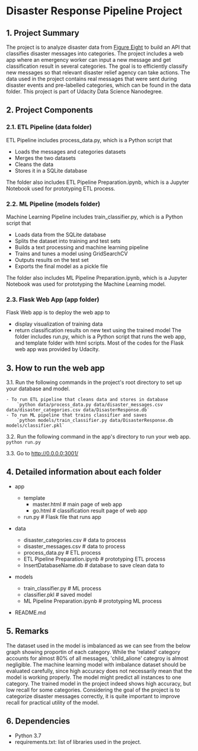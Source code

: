 # Disaster Response Pipeline Project

## 1. Project Summary
The project is to analyze disaster data from [Figure Eight](https://www.figure-eight.com/) to build an API that classifies disaster messages into categories. The project includes a web app where an emergency worker can input a new message and get classification result in several categories. The goal is to efficiently classify new messages so that relevant disaster relief agency can take actions. 
The data used in the project contains real messages that were sent during disaster events and pre-labelled categories, which can be found in the data folder. This project is part of Udacity Data Science Nanodegree.

## 2. Project Components
### 2.1. ETL Pipeline (data folder)
ETL Pipeline includes process_data.py, which is a Python script that 
- Loads the messages and categories datasets
- Merges the two datasets
- Cleans the data
- Stores it in a SQLite database

The folder also includes ETL Pipeline Preparation.ipynb, which is a Jupyter Notebook used for prototyping ETL process.

### 2.2. ML Pipeline (models folder)
Machine Learning Pipeline includes train_classifier.py, which is a Python script that 
- Loads data from the SQLite database
- Splits the dataset into training and test sets
- Builds a text processing and machine learning pipeline
- Trains and tunes a model using GridSearchCV
- Outputs results on the test set
- Exports the final model as a pickle file

The folder also includes ML Pipeline Preparation.ipynb, which is a Jupyter Notebook was used for prototyping the Machine Learning model.

### 2.3. Flask Web App (app folder)
Flask Web app is to deploy the web app to
- display visualization of training data
- return classification results on new text using the trained model
The folder includes run.py, which is a Python script that runs the web app, and template folder with html scripts. Most of the codes for the Flask web app was provided by Udacity. 

## 3. How to run the web app
3.1. Run the following commands in the project's root directory to set up your database and model.

    - To run ETL pipeline that cleans data and stores in database
        `python data/process_data.py data/disaster_messages.csv data/disaster_categories.csv data/DisasterResponse.db`
    - To run ML pipeline that trains classifier and saves
        `python models/train_classifier.py data/DisasterResponse.db models/classifier.pkl`

3.2. Run the following command in the app's directory to run your web app.
    `python run.py`

3.3. Go to http://0.0.0.0:3001/


## 4. Detailed information about each folder
* app
    - template
        - master.html  # main page of web app
        - go.html  # classification result page of web app
    - run.py  # Flask file that runs app

* data
    - disaster_categories.csv  # data to process
    - disaster_messages.csv  # data to process
    - process_data.py # ETL process
    - ETL Pipeline Preparation.ipynb # prototyping ETL process
    - InsertDatabaseName.db # database to save clean data to

* models
    - train_classifier.py # ML process
    - classifier.pkl  # saved model 
    - ML Pipeline Preparation.ipynb # prototyping ML process

* README.md


## 5. Remarks
The dataset used in the model is imbalanced as we can see from the below graph showing proportin of each category. While the 'related' category accounts for almost 80% of all messages, 'child_alione' categroy is almost negligible. 
The machine learning model with imbalance dataset should be evaluated carefully, since high accuracy does not necessarily mean that the model is working properly. The model might predict all instances to one category. The trained model in the project indeed shows high accuracy, but low recall for some categories. Considering the goal of the project is to categorize disaster messages correctly, it is quite important to improve recall for practical utility of the model.  


## 6. Dependencies
- Python 3.7
- requirements.txt: list of libraries used in the project.


